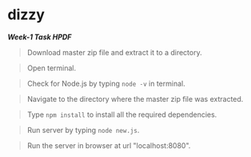 # dizzy

***Week-1 Task HPDF***

> Download master zip file and extract it to a directory.

> Open terminal.

> Check for Node.js by typing `node -v` in terminal.

> Navigate to the directory where the master zip file was extracted.

> Type `npm install` to install all the required dependencies.

> Run server by typing `node new.js`.

> Run the server in browser at url "localhost:8080".
